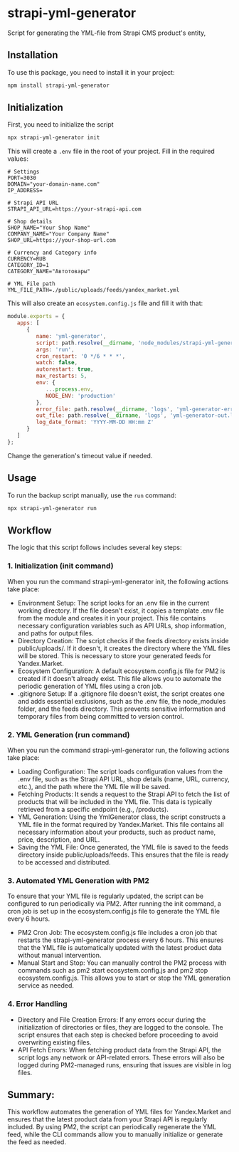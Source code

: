 # strapi-yml-generator

Script for generating the YML-file from Strapi CMS product's entity,

## Installation

To use this package, you need to install it in your project:

```sh
npm install strapi-yml-generator
```

## Initialization

First, you need to initialize the script

```sh
npx strapi-yml-generator init
```

This will create a `.env` file in the root of your project. Fill in the required values:

```dotenv
# Settings
PORT=3030
DOMAIN="your-domain-name.com"
IP_ADDRESS=

# Strapi API URL
STRAPI_API_URL=https://your-strapi-api.com

# Shop details
SHOP_NAME="Your Shop Name"
COMPANY_NAME="Your Company Name"
SHOP_URL=https://your-shop-url.com

# Currency and Category info
CURRENCY=RUB
CATEGORY_ID=1
CATEGORY_NAME="Автотовары"

# YML File path
YML_FILE_PATH=./public/uploads/feeds/yandex_market.yml

```

This will also create an `ecosystem.config.js` file and fill it with that:

```js
module.exports = {
   apps: [
      {
         name: 'yml-generator',
         script: path.resolve(__dirname, 'node_modules/strapi-yml-generator/server.js'),
         args: 'run',
         cron_restart: '0 */6 * * *',
         watch: false,
         autorestart: true,
         max_restarts: 5,
         env: {
            ...process.env,
            NODE_ENV: 'production'
         },
         error_file: path.resolve(__dirname, 'logs', 'yml-generator-error.log'),
         out_file: path.resolve(__dirname, 'logs', 'yml-generator-out.log'),
         log_date_format: 'YYYY-MM-DD HH:mm Z'
      }
   ]
};


```

Change the generation's timeout value if needed.

## Usage
To run the backup script manually, use the `run` command:

```sh
npx strapi-yml-generator run
```

## Workflow
The logic that this script follows includes several key steps:

### 1. Initialization (init command)
   When you run the command strapi-yml-generator init, the following actions take place:

- Environment Setup: The script looks for an .env file in the current working directory. If the file doesn't exist, it copies a template .env file from the module and creates it in your project. This file contains necessary configuration variables such as API URLs, shop information, and paths for output files.
- Directory Creation: The script checks if the feeds directory exists inside public/uploads/. If it doesn't, it creates the directory where the YML files will be stored. This is necessary to store your generated feeds for Yandex.Market.
- Ecosystem Configuration: A default ecosystem.config.js file for PM2 is created if it doesn't already exist. This file allows you to automate the periodic generation of YML files using a cron job.
- .gitignore Setup: If a .gitignore file doesn't exist, the script creates one and adds essential exclusions, such as the .env file, the node_modules folder, and the feeds directory. This prevents sensitive information and temporary files from being committed to version control.

### 2. YML Generation (run command)
When you run the command strapi-yml-generator run, the following actions take place:

- Loading Configuration: The script loads configuration values from the .env file, such as the Strapi API URL, shop details (name, URL, currency, etc.), and the path where the YML file will be saved.
- Fetching Products: It sends a request to the Strapi API to fetch the list of products that will be included in the YML file. This data is typically retrieved from a specific endpoint (e.g., /products).
- YML Generation: Using the YmlGenerator class, the script constructs a YML file in the format required by Yandex.Market. This file contains all necessary information about your products, such as product name, price, description, and URL.
- Saving the YML File: Once generated, the YML file is saved to the feeds directory inside public/uploads/feeds. This ensures that the file is ready to be accessed and distributed.

### 3. Automated YML Generation with PM2
To ensure that your YML file is regularly updated, the script can be configured to run periodically via PM2. After running the init command, a cron job is set up in the ecosystem.config.js file to generate the YML file every 6 hours.

- PM2 Cron Job: The ecosystem.config.js file includes a cron job that restarts the strapi-yml-generator process every 6 hours. This ensures that the YML file is automatically updated with the latest product data without manual intervention.
- Manual Start and Stop: You can manually control the PM2 process with commands such as pm2 start ecosystem.config.js and pm2 stop ecosystem.config.js. This allows you to start or stop the YML generation service as needed.

### 4. Error Handling
- Directory and File Creation Errors: If any errors occur during the initialization of directories or files, they are logged to the console. The script ensures that each step is checked before proceeding to avoid overwriting existing files.
- API Fetch Errors: When fetching product data from the Strapi API, the script logs any network or API-related errors. These errors will also be logged during PM2-managed runs, ensuring that issues are visible in log files. 

## Summary:
This workflow automates the generation of YML files for Yandex.Market and ensures that the latest product data from your Strapi API is regularly included. By using PM2, the script can periodically regenerate the YML feed, while the CLI commands allow you to manually initialize or generate the feed as needed.
